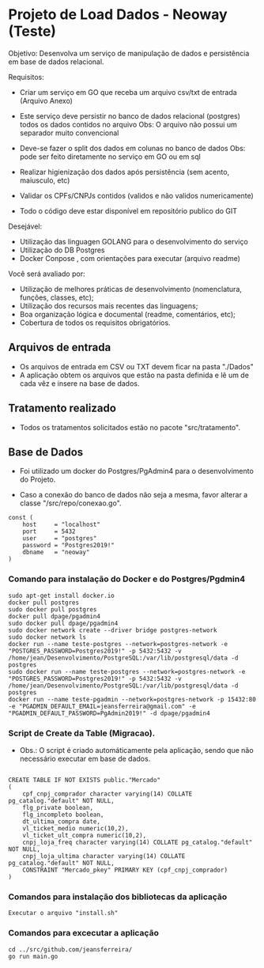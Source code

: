 # Projeto de Load Dados - Neoway (Teste)

Objetivo:
Desenvolva um serviço de manipulação de dados e persistência em base de dados relacional.

Requisitos:
- Criar um serviço em GO que receba um arquivo csv/txt de entrada (Arquivo Anexo)
- Este serviço deve persistir no banco de dados relacional (postgres) todos os dados contidos no arquivo
  Obs: O arquivo não possui um separador muito convencional
 
- Deve-se fazer o split dos dados em colunas no banco de dados
 Obs: pode ser feito diretamente no serviço em GO ou em sql
 
- Realizar higienização dos dados após persistência (sem acento, maiusculo, etc)
- Validar os CPFs/CNPJs contidos (validos e não validos numericamente)
- Todo o código deve estar disponível em repositório publico do GIT
 
Desejável:
- Utilização das linguagen GOLANG para o desenvolvimento do serviço
- Utilização do DB Postgres
- Docker Conpose , com orientações para executar (arquivo readme) 

Você será avaliado por:
- Utilização de melhores práticas de desenvolvimento (nomenclatura, funções, classes, etc);
- Utilização dos recursos mais recentes das linguagens;
- Boa organização lógica e documental (readme, comentários, etc);
- Cobertura de todos os requisitos obrigatórios.

## Arquivos de entrada
- Os arquivos de entrada em CSV ou TXT devem ficar na pasta "./Dados"
- A aplicação obtem os arquivos que estão na pasta definida e lê um de cada vêz e insere na base de dados.

## Tratamento realizado
- Todos os tratamentos solicitados estão no pacote "src/tratamento".

## Base de Dados
- Foi utilizado um docker do Postgres/PgAdmin4 para o desenvolvimento do Projeto.

- Caso a conexão do banco de dados não seja a mesma, favor alterar a classe "/src/repo/conexao.go".

```
const (
    host     = "localhost"
    port     = 5432
    user     = "postgres"
    password = "Postgres2019!"
    dbname   = "neoway"
)

```

### Comando para instalação do Docker e do Postgres/Pgdmin4 

```
sudo apt-get install docker.io
docker pull postgres
sudo docker pull postgres
docker pull dpage/pgadmin4
sudo docker pull dpage/pgadmin4
sudo docker network create --driver bridge postgres-network
sudo docker network ls
docker run --name teste-postgres --network=postgres-network -e "POSTGRES_PASSWORD=Postgres2019!" -p 5432:5432 -v /home/jean/Desenvolvimento/PostgreSQL:/var/lib/postgresql/data -d postgres
sudo docker run --name teste-postgres --network=postgres-network -e "POSTGRES_PASSWORD=Postgres2019!" -p 5432:5432 -v /home/jean/Desenvolvimento/PostgreSQL:/var/lib/postgresql/data -d postgres
docker run --name teste-pgadmin --network=postgres-network -p 15432:80 -e "PGADMIN_DEFAULT_EMAIL=jeansferreira@gmail.com" -e "PGADMIN_DEFAULT_PASSWORD=PgAdmin2019!" -d dpage/pgadmin4

```

### Script de Create da Table (Migracao).
- Obs.: O script é criado automáticamente pela aplicação, sendo que não necessário executar em base de dados. 

```

CREATE TABLE IF NOT EXISTS public."Mercado"
(
    cpf_cnpj_comprador character varying(14) COLLATE pg_catalog."default" NOT NULL,
    flg_private boolean,
    flg_incompleto boolean,
    dt_ultima_compra date,
    vl_ticket_medio numeric(10,2),
    vl_ticket_ult_compra numeric(10,2),
    cnpj_loja_freq character varying(14) COLLATE pg_catalog."default" NOT NULL,
    cnpj_loja_ultima character varying(14) COLLATE pg_catalog."default" NOT NULL,
    CONSTRAINT "Mercado_pkey" PRIMARY KEY (cpf_cnpj_comprador)
)

```

### Comandos para instalação dos bibliotecas da aplicação

```
Executar o arquivo "install.sh"

```

### Comandos para excecutar a aplicação

```
cd ../src/github.com/jeansferreira/
go run main.go

```
